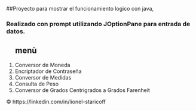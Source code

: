 ##Proyecto para mostrar el funcionamiento logico con java,
<h3> Realizado con prompt utilizando JOptionPane para entrada de datos.   </h3>

<ol>
<h2>menù</h2>
<li>Conversor de Moneda</li>
<li>Encriptador de Contraseña</li>
<li>Conversor de Medidas</li>
<li>Consulta de Peso</li>
<li>Conversor de Grados Centrigrados a Grados Farenheit</li>
</ol>


<p>&copy https://linkedin.com/in/lionel-staricoff</p>
